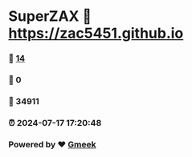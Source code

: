 # SuperZAX :link: https://zac5451.github.io 
### :page_facing_up: [14](https://zac5451.github.io/tag.html) 
### :speech_balloon: 0 
### :hibiscus: 34911 
### :alarm_clock: 2024-07-17 17:20:48 
### Powered by :heart: [Gmeek](https://github.com/Meekdai/Gmeek)

